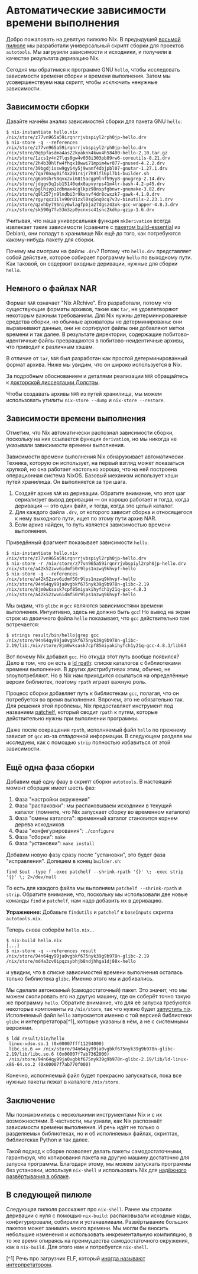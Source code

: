# Автоматические зависимости времени выполнения

Добро пожаловать на девятую пилюлю Nix.
В предыдущей [восьмой пилюле](08-generic-builders.md) мы разработали универсальный скрипт сборки для проектов `autotools`.
Мы загрузили зависимости и исходники, и получили в качестве результата деривацию Nix.

Сегодня мы обратимся к программе GNU `hello`, чтобы исследовать зависимости времени сборки и времени выполнения. Затем мы усовершенствуем наш скрипт, чтобы исключить ненужные зависимости.

## Зависимости сборки

Давайте начнём анализ зависимостей сборки для пакета GNU `hello`:

```text
$ nix-instantiate hello.nix
/nix/store/z77vn965a59irqnrrjvbspiyl2rph0jp-hello.drv
$ nix-store -q --references /nix/store/z77vn965a59irqnrrjvbspiyl2rph0jp-hello.drv
/nix/store/0q6pfasdma4as22kyaknk4kwx4h58480-hello-2.10.tar.gz
/nix/store/1zcs1y4n27lqs0gw4v038i303pb89rw6-coreutils-8.21.drv
/nix/store/2h4b30hlfw4fhqx10wwi71mpim4wr877-gnused-4.2.2.drv
/nix/store/39bgdjissw9gyi4y5j9wanf4dbjpbl07-gnutar-1.27.1.drv
/nix/store/7qa70nay0if4x291rsjr7h9lfl6pl7b1-builder.sh
/nix/store/g6a0shr58qvx2vi6815acgp9lnfh9yy8-gnugrep-2.14.drv
/nix/store/jdggv3q1sb15140qdx0apvyrps41m4lr-bash-4.2-p45.drv
/nix/store/pglhiyp1zdbmax4cglkpz98nspfgbnwr-gnumake-3.82.drv
/nix/store/q9l257jn9lndbi3r9ksnvf4dr8cwxzk7-gawk-4.1.0.drv
/nix/store/rgyrqxz1ilv90r01zxl0sq5nq0cq7v3v-binutils-2.23.1.drv
/nix/store/qzxhby795niy6wlagfpbja27dgsz43xk-gcc-wrapper-4.8.3.drv
/nix/store/sk590g7fv53m3zp0ycnxsc41snc2kdhp-gzip-1.6.drv
```

Учитывая, что наша универсальная функция `mkDerivation` всегда извлекает такие зависимости (сравните с [пакетом build-essential](https://packages.debian.org/unstable/build-essential) из Debian), они попадут в хранилище Nix ещё до того, как потребуются какому-нибудь пакету для сборки.

Почему мы смотрим на файлы `.drv`?
Потому что `hello.drv` представляет собой действие, которое собирает программу `hello` по выходному пути.
Как таковой, он содержит входные деривации, нужные для сборки `hello`.

## Немного о файлах NAR

Формат `NAR` означает "Nix ARchive".
Его разработали, потому что существующие форматы архивов, такие как `tar`, не удовлетворяют некоторым важным требованиям.
Для Nix нужны детерминированные средства сборки, но обычные архиваторы не детерминированы: они выравнивают данные, они не сортируют файлы они добавляют метки времени и так далее.
В результате директории, содержащие побитово-идентичные файлы превращаются в побитово-неидентичные архивы, что приводит к различным хэшам.

В отличие от `tar`, `NAR` был разработан как простой детерминированный формат архива.
Ниже мы увидим, что он широко используется в Nix.

За подробным обоснованием и деталями реализации `NAR` обращайтесь к [докторской диссертации Долстры](http://nixos.org/~eelco/pubs/phd-thesis.pdf).

Чтобы создавать архивы `NAR` из путей хранилища, мы можем использовать утилиты `nix-store --dump` и `nix-store --restore`.

## Зависимости времени выполнения

Отметим, что Nix автоматически распознал зависимости сборки, поскольку на них ссылается функция `derivation`, но мы никогда не указывали зависимости времени выполнения.

Зависимости времени выполнения Nix обнаруживает автоматически.
Техника, которую он использует, на первый взгляд может показаться хрупкой, но она работает настолько хорошо, что на ней построена операционная система NixOS.
Базовый механизм использует хэши путей хранилища.
Он выполняется за три шага.

1. Создаёт архив `NAR` из деривации.
   Обратите внимание, что этот шаг сериализует вывод деривации — он хорошо работает и тогда, когда деривация — это один файл, и тогда, когда это целый каталог.
2. Для каждого файла `.drv`, от которого зависит сборка и относящегося к нему выходного пути, ищет по этому пути архив NAR.
3. Если архив найден, то путь является зависимостью времени выполнения.

Приведённый фрагмент показывает зависимости `hello`.

```text
$ nix-instantiate hello.nix
/nix/store/z77vn965a59irqnrrjvbspiyl2rph0jp-hello.drv
$ nix-store -r /nix/store/z77vn965a59irqnrrjvbspiyl2rph0jp-hello.drv
/nix/store/a42k52zwv6idmf50r9lps1nzwq9khvpf-hello
$ nix-store -q --references /nix/store/a42k52zwv6idmf50r9lps1nzwq9khvpf-hello
/nix/store/94n64qy99ja0vgbkf675nyk39g9b978n-glibc-2.19
/nix/store/8jm0wksask7cpf85miyakihyfch1y21q-gcc-4.8.3
/nix/store/a42k52zwv6idmf50r9lps1nzwq9khvpf-hello
```

Мы видим, что `glibc` и `gcc` являются зависимостями времени выполнения.
Интуитивно, здесь не должно быть `gcc`! Но вывод на экран строк из двоичного файла `hello` показывает, что `gcc` действительно там встречается:

```text
$ strings result/bin/hello|grep gcc
/nix/store/94n64qy99ja0vgbkf675nyk39g9b978n-glibc-2.19/lib:/nix/store/8jm0wksask7cpf85miyakihyfch1y21q-gcc-4.8.3/lib64
```

Вот почему Nix добавил `gcc`.
Но откуда этот путь вообще появился?
Дело в том, что он есть в [ld rpath](http://en.wikipedia.org/wiki/Rpath): списке каталогов с библиотеками времени выполнения.
В других дистрибутивах этим, обычно, не злоупотребляют.
Но в Nix нам приходится ссылаться на определённые версии библиотек, поэтому `rpath` играет важную роль.

Процесс сборки добавляет путь к библиотекам `gcc`, полагая, что он потребуется во время выполнения. Впрочем, это не обязательно так.
Для решения этой проблемы, Nix предоставляет инструмент под названием [patchelf](https://nixos.org/patchelf.html), который сводит `rpath` к путям, которые действительно нужны при выполнении программы.

Даже после сокращения `rpath`, исполняемый файл `hello` по прежнему зависит от `gcc` из-за отладочной информации.
В следующем разделе мы исследуем, как с помощью `strip` полностью избавиться от этой зависимости.

## Ещё одна фаза сборки

Добавим ещё одну фазу в скрипт сборки `autotools`.
В настоящий момент сборщик имеет шесть фаз:

1. Фаза "настройки окружения"
2. Фаза "распаковки": мы распаковываем исходники в текущий каталог (помните, что Nix запускает сборку во временном каталоге)
3. Фаза "смены каталога": временный каталог становится корнем дерева исходников
4. Фаза "конфигурирования": `./configure`
5. Фаза "сборки": `make`
6. Фаза "установки": `make install`

Добавим новую фазу сразу после "установки", это будет фаза "исправления".
Допишем в конец `builder.sh`:

```text
find $out -type f -exec patchelf --shrink-rpath '{}' \; -exec strip '{}' \; 2>/dev/null
```

То есть для каждого файла мы выполняем `patchelf --shrink-rpath` и `strip`.
Обратите внимание, что, поскольку мы использовали две новые команды `find` и `patchelf`, нам надо добавить их в деривацию.

**Упражнение:** Добавьте `findutils` и `patchelf` к `baseInputs` скрипта `autotools.nix`.

Теперь снова соберём `hello.nix`...

```text
$ nix-build hello.nix
[...]
$ nix-store -q --references result
/nix/store/94n64qy99ja0vgbkf675nyk39g9b978n-glibc-2.19
/nix/store/md4a3zv0ipqzsybhjb8ndjhhga1dj88x-hello
```

и увидим, что в списке зависимостей времени выполнения осталась только библиотека `glibc`.
Именно этого мы и добивались.

Мы сделали автономный (самодостаточный) пакет.
Это значит, что мы можем скопировать его на другую машину, где он соберёт точно такую же программу `hello`.
Обратите внимание, что для её запуска требуются некоторые компоненты из `/nix/store`, так что нужно будет [запустить nix](02-install-on-your-running-system.md).
Исполняемый файл `hello` запускается именно с той версией библиотеки `glibc` и интерпретатора[^1], которые указаны в нём, а не с системными версиями.

```text
$ ldd result/bin/hello
 linux-vdso.so.1 (0x00007fff11294000)
 libc.so.6 => /nix/store/94n64qy99ja0vgbkf675nyk39g9b978n-glibc-2.19/lib/libc.so.6 (0x00007f7ab7362000)
 /nix/store/94n64qy99ja0vgbkf675nyk39g9b978n-glibc-2.19/lib/ld-linux-x86-64.so.2 (0x00007f7ab770f000)
```

Конечно, исполняемый файл будет прекрасно запускаться, пока все нужные пакеты лежат в каталоге `/nix/store`.

## Заключение

Мы познакомились с несколькими инструментами Nix и с их возможностями.
В частности, мы узнали, как Nix распознаёт зависимости времени выполнения.
И речь идёт не только о разделяемых библиотеках, но и об исполняемых файлах, скриптах, библиотеках Python и так далее.

Такой подход к сборке позволяет делать пакеты самодостаточными, гарантируя, что копирования пакета на другую машину достаточно для запуска программы.
Благодаря этому, мы можем запускать программы без установки, используя `nix-shell` и использовать Nix для [надёжного развёртывания в облаке](https://nixos.org/manual/nix/stable/introduction.html).

## В следующей пилюле

Следующая пилюля расскажет про `nix-shell`.
Ранее мы строили деривации с нуля с помощью `nix-build`: распаковывали исходные коды, конфигурировали, собирали и устанавливали.
Развёртывание больших пакетов может занимать много времени.
Мы могли бы вносить небольшие изменения и использовать инкрементальную компиляцию, в то же время опираясь на преимущества  самодостаточного окружения, как в `nix-build`. Для этого нам и потребуется `nix-shell`.


[^1] Речь про загрузчик ELF, который [иногда называют интерпретатором](https://superuser.com/questions/541363/why-is-the-linux-elf-loader-called-sometimes-interpreter).

